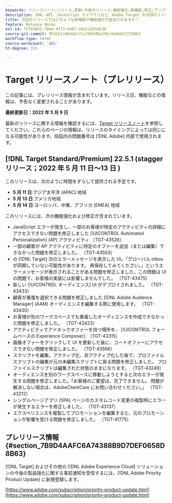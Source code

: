 ```yaml
---
keywords: リリースノート;リリース;更新;今後のリリース;機能強化;新機能;修正;アップデート;プレリリース
description: SDK、API、JavaScript ライブラリなど、Adobe Target の次回のリリースに含まれている新機能、機能強化および修正について説明します。
title: 次回のリリースではどのような新機能や機能強化が追加されますか？
feature: Release Notes
exl-id: f2783042-f6ee-4f73-b487-ede11d55d530
source-git-commit: 953b511db6d2c7ccf883d8e256c4e0ab22718862
workflow-type: tm+mt
source-wordcount: '461'
ht-degree: 31%

---
```


# Target リリースノート（プレリリース）

この記事には、プレリリース情報が含まれています。リリース日、機能などの情報は、予告なく変更されることがあります。

**最終更新日：2022 年 5 月 9 日**

最新のリリースに関する情報を確認するには、[Target リリースノート](release-notes.md)を参照してください。これらのページの情報は、リリースのタイミングによっては同じになる可能性があります。括弧内の問題番号は [!DNL Adobe] 内部で使用されます。

## [!DNL Target Standard/Premium] 22.5.1 (stagger リリース；2022 年 5 月 11 日～13 日 )

このリリースは、次のように時間をずらして提供される予定です。

* **5 月 11 日**:アジア太平洋 (APAC) 地域
* **5 月 13 日**:アメリカ地域
* **5 月 14 日**:ヨーロッパ、中東、アフリカ (EMEA) 地域

このリリースには、次の機能強化および修正が含まれています。

* JavaScript エラーが発生し、一部のお客様が特定のアクティビティの詳細にアクセスできない問題を修正しました [!UICONTROL Automated Personalization] (AP) アクティビティ （TGT-43526）
* 一部の顧客が AP アクティビティに特定のオファーを追加（または編集）できなかった問題を修正しました。 （TGT-43503）
* の [!DNL Target] 次のエラーメッセージを表示した UI。「グローバル mbox が同期していない可能性があります。 再保存してみてください。」というエラーメッセージが表示されることがある問題を修正しました。この問題は UI の問題で、お客様の実装には影響しませんでした。 （TGT-43475）
* 新しい [!UICONTROL オーディエンス] UI がデプロイされました。 （TGT-43433）
* 顧客が重複を選択できる問題を修正しました [!DNL Adobe Audience Manager] (AAM) オーディエンスを編集する際に使用します。 （TGT-43430）
* お客様が別のワークスペースでも重複したオーディエンスを作成できなかった問題を修正しました。 （TGT-43423）
* アクティビティでアドホックオファーを持つ場所を、 [!UICONTROL フォームベースの Experience Composer]. （TGT-43315）
* 画像オファーをクリックして UI を更新した後に、コードオファーにアクセスできない問題を修正しました。 （TGT-43566）
* スクリプトを編集、アクティブ化、非アクティブ化した後で、プロファイルスクリプトの編集が元の未編集スクリプトに戻る問題を修正しました。 プロファイルスクリプトは編集された状態のままになります。 （TGT-43249）
* オーディエンスを別のワークスペースに移動しようとすると次のエラーが発生する問題を修正しました。「お客様のご要望は、完了できません。 問題が解決しない場合は、AdobeClientCare にお問い合わせください。」 （TGT-43212）
* シングルページアプリ (SPA) ページのカスタムコード変更の複製時にエラーが発生するエラーを修正しました。 （TGT-43137）
* エクスペリエンスを複製してプロモーションを編集すると、元のプロモーションが影響を受ける問題を修正しました。 （TGT-41775）

## プレリリース情報 {#section_7B9D4AAFC6A74388B9D7DEF0658D8B63}

[!DNL Target] およびその他の [!DNL Adobe Experience Cloud] ソリューションの今後の製品強化に関する事前通知を受信するには、[!DNL Adobe Priority Product Update] に新規登録します。

[https://www.adobe.com/subscription/priority-product-update.html](https://www.adobe.com/subscription/priority-product-update.html)

